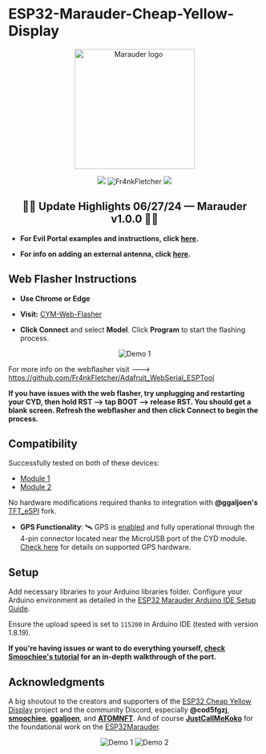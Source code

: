 # ESP32-Marauder-Cheap-Yellow-Display

<p align="center">
  <img alt="Marauder logo" src="https://github.com/Fr4nkFletcher/ESP32-Marauder-Cheap-Yellow-Display/blob/master/img/logo01.png" width="240">
</p>

<p align="center"> <img src="https://github.com/Fr4nkFletcher/Adafruit_WebSerial_ESPTool/actions/workflows/pages.yml/badge.svg" /> <img src="https://komarev.com/ghpvc/?username=Fr4nkFletcher&label=Views&color=0e75b6&style=flat" alt="Fr4nkFletcher" />
<img src="https://img.shields.io/github/issues/Fr4nkFletcher/ESP32-Marauder-Cheap-Yellow-Display?style=flat-square" />
</p>

<div align="center">
  
  ## 🏴‍☠️ Update Highlights 06/27/24 — Marauder v1.0.0 🏴‍☠️

</div>

- **For Evil Portal examples and instructions, click [here](https://github.com/Fr4nkFletcher/ESP32-Marauder-Cheap-Yellow-Display/blob/master/evilportal/).**

- **For info on adding an external antenna, click [here](https://github.com/Fr4nkFletcher/ESP32-Marauder-Cheap-Yellow-Display/blob/master/AntennaMod.md).**


## Web Flasher Instructions
-  **Use Chrome or Edge**

- **Visit:** [CYM-Web-Flasher](https://fr4nkfletcher.github.io/Adafruit_WebSerial_ESPTool/)

- **Click Connect** and select **Model**. Click **Program** to start the flashing process.

<p align="center">
  <img src="https://github.com/Fr4nkFletcher/Adafruit_WebSerial_ESPTool/blob/main/assets/sc21.png" alt="Demo 1">
  
  For more info on the webflasher visit ---> https://github.com/Fr4nkFletcher/Adafruit_WebSerial_ESPTool

  **If you have issues with the web flasher, try unplugging and restarting your CYD, then hold RST --> tap BOOT --> release RST.
  You should get a blank screen. Refresh the webflasher and then click Connect to begin the process.**
 
</p>



## Compatibility

Successfully tested on both of these devices:
- [Module 1](https://amazon.com/dp/B0BVFXR313)
- [Module 2](https://amazon.com/dp/B0CLR7MQ91)

No hardware modifications required thanks to integration with **@ggaljoen's** [TFT_eSPI](https://github.com/ggaljoen/TFT_eSPI) fork.

- **GPS Functionality**: 🛰 GPS is [enabled](screenshots/gps5.jpg) and fully operational through the 4-pin connector located near the MicroUSB port of the CYD module. [Check here](https://github.com/justcallmekoko/ESP32Marauder/wiki/gps-modification) for details on supported GPS hardware.

## Setup

Add necessary libraries to your Arduino libraries folder. Configure your Arduino environment as detailed in the [ESP32 Marauder Arduino IDE Setup Guide](https://github.com/justcallmekoko/ESP32Marauder/wiki/arduino-ide-setup).

Ensure the upload speed is set to `115200` in Arduino IDE (tested with version 1.8.19).

**If you're having issues or want to do everything yourself, [check Smoochiee's tutorial](https://github.com/smoochiee/MARAUDER-FOR-CYD---CHEAP-YELLOW-DISPLAY) for an in-depth walkthrough of the port.**

## Acknowledgments

A big shoutout to the creators and supporters of the [ESP32 Cheap Yellow Display](https://github.com/witnessmenow/ESP32-Cheap-Yellow-Display) project and the community Discord, especially **@cod5fgzj**, [**smoochiee**](https://github.com/smoochiee), [**ggaljoen**](https://github.com/ggaljoen), and [**ATOMNFT**](https://github.com/ATOMNFT). And of course [**JustCallMeKoko**](https://github.com/justcallmekoko) for the foundational work on the [ESP32Marauder](https://github.com/justcallmekoko/ESP32Marauder).

<p align="center">
  <img src="https://github.com/Fr4nkFletcher/ESP32-Marauder-Cheap-Yellow-Display/blob/master/screenshots/2.gif" alt="Demo 1">
  <img src="https://github.com/Fr4nkFletcher/ESP32-Marauder-Cheap-Yellow-Display/blob/master/screenshots/swift2.gif" alt="Demo 2">
</p>

